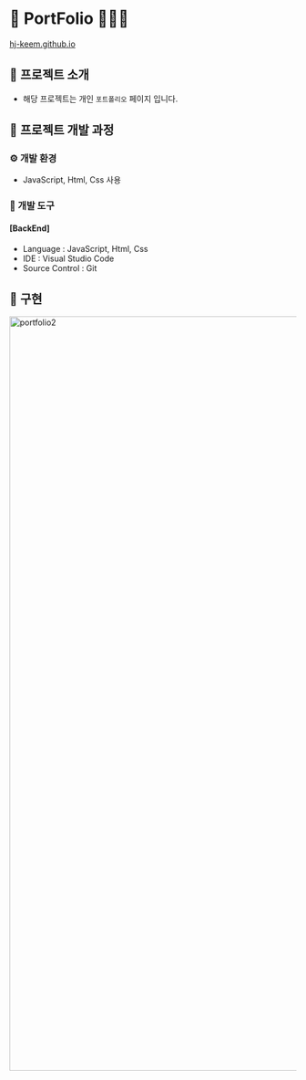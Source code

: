 # 🪪 PortFolio 👩🏻‍💻
[hj-keem.github.io](https://hj-keem.github.io/) 

## 📂   프로젝트 소개
- 해당 프로젝트는 개인 `포트폴리오` 페이지 입니다.





##  🏁 프로젝트 개발 과정

### ⚙️  개발 환경
- JavaScript, Html, Css 사용




### 🔨️  개발 도구
#### [BackEnd]   
- Language : JavaScript, Html, Css
- IDE : Visual Studio Code
- Source Control : Git




## 📍 구현
<img width="1322" alt="portfolio2" src="https://github.com/user-attachments/assets/e5861d90-02dc-4327-8bc1-ca950c9c1d0b">











